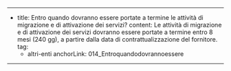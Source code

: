 ---
  - title: Entro quando dovranno essere portate a termine le attività di migrazione e di attivazione dei servizi?
    content: Le attività di migrazione e di attivazione dei servizi dovranno essere portate a termine entro 8 mesi (240 gg), a partire dalla data di contrattualizzazione del fornitore.
    tag:
      - altri-enti
    anchorLink: 014_Entroquandodovrannoessere
---